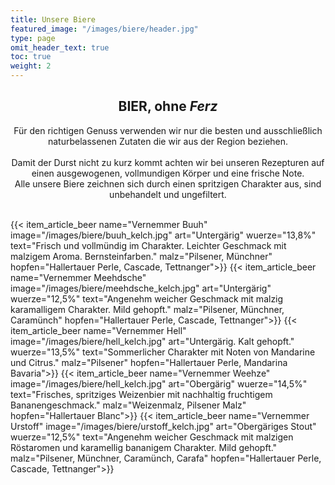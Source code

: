 ```yaml
---
title: Unsere Biere
featured_image: "/images/biere/header.jpg"
type: page
omit_header_text: true
toc: true
weight: 2
---
```


<center>
<h2>BIER, ohne <i>Ferz</i></h2>
Für den richtigen Genuss verwenden wir nur die besten und ausschließlich naturbelassenen Zutaten die wir aus der Region beziehen. 
</br></br>Damit der Durst nicht zu kurz kommt achten wir bei unseren Rezepturen auf einen ausgewogenen, vollmundigen Körper und eine frische Note. <br>Alle unsere Biere zeichnen sich durch einen spritzigen Charakter aus, sind unbehandelt und ungefiltert.
</center>
</br>

{{< item_article_beer 
    name="Vernemmer Buuh" 
    image="/images/biere/buuh_kelch.jpg" 
    art="Untergärig" 
    wuerze="13,8%" 
    text="Frisch und vollmündig im Charakter. Leichter Geschmack mit malzigem Aroma. Bernsteinfarben." 
    malz="Pilsener, Münchner" 
    hopfen="Hallertauer Perle, Cascade, Tettnanger">}}
{{< item_article_beer 
    name="Vernemmer Meehdsche" 
    image="/images/biere/meehdsche_kelch.jpg" 
    art="Untergärig" 
    wuerze="12,5%" 
    text="Angenehm weicher Geschmack mit malzig karamalligem Charakter. Mild gehopft." 
    malz="Pilsener, Münchner, Caramünch" 
    hopfen="Hallertauer Perle, Cascade, Tettnanger">}}
{{< item_article_beer 
    name="Vernemmer Hell" 
    image="/images/biere/hell_kelch.jpg" 
    art="Untergärig. Kalt gehopft." 
    wuerze="13,5%" 
    text="Sommerlicher Charakter mit Noten von Mandarine und Citrus." 
    malz="Pilsener" 
    hopfen="Hallertauer Perle, Mandarina Bavaria">}}
{{< item_article_beer 
    name="Vernemmer Weehze" 
    image="/images/biere/hell_kelch.jpg" 
    art="Obergärig" 
    wuerze="14,5%" 
    text="Frisches, spritziges Weizenbier mit nachhaltig fruchtigem Bananengeschmack." 
    malz="Weizenmalz, Pilsener Malz" 
    hopfen="Hallertauer Blanc">}}
{{< item_article_beer 
    name="Vernemmer Urstoff" 
    image="/images/biere/urstoff_kelch.jpg" 
    art="Obergäriges Stout" 
    wuerze="12,5%" 
    text="Angenehm weicher Geschmack mit malzigen Röstaromen und karamellig bananigem Charakter. Mild gehopft." 
    malz="Pilsener, Münchner, Caramünch, Carafa" 
    hopfen="Hallertauer Perle, Cascade, Tettnanger">}}
